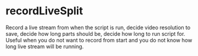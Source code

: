 # recordLiveSplit
Record a live stream from when the script is run, decide video resolution to save, decide how long parts should be, decide how long to run script for. Useful when you do not want to record from start and you do not know how long live stream will be running.
